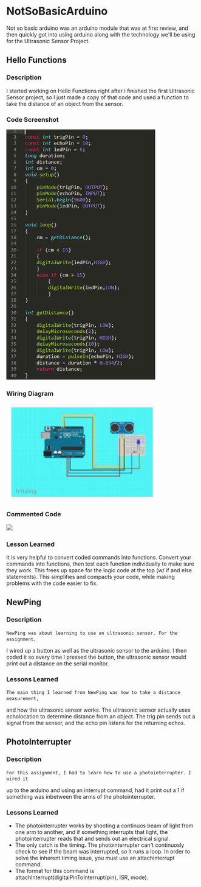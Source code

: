 # NotSoBasicArduino

Not so basic arduino was an arduino module that was at first review,
and then quickly got into using arduino along with the technology
    we'll be using for the Ultrasonic Sensor Project.
    
## Hello Functions

### Description

   I started working on Hello Functions right after I finished the first
Ultrasonic Sensor project, so I just made a copy of that code and used a
function to take the distance of an object from the sensor.

 ### Code Screenshot
 
 <img src="HelloFunctions/Media/HelloFunctionsCodeScreenshot.PNG" width="392px"/>
 
 ### Wiring Diagram
 
 <img src="HelloFunctions/Media/WiringDiagram.PNG" width="400px"/>
 
 ### Commented Code

<img src="HelloFunctions/HelloFunctions.CommentedCode" width="400px"/>

### Lesson Learned

 It is very helpful to convert coded commands into functions.
Convert your commands into functions, then test each function individually
to make sure they work. This frees up space for the logic code at the top 
(w/ if and else statements). This simplifies and compacts your code, while
making problems with the code easier to fix.

## NewPing

### Description

    NewPing was about learning to use an ultrasonic sensor. For the assignment,
I wired up a button as well as the ultrasonic sensor to the arduino. I then coded it
so every time I pressed the button, the ultrasonic sensor would print out a distance
on the serial monitor.

### Lessons Learned

    The main thing I learned from NewPing was how to take a distance measurement,
and how the ultrasonic sensor works. The ultrasonic sensor actually uses echolocation
to determine distance from an object. The trig pin sends out a signal from the sensor,
and the echo pin listens for the returning echos.

## PhotoInterrupter

### Description

    For this assignment, I had to learn how to use a photointerrupter. I wired it 
up to the arduino and using an interrupt command, had it print out a 1 if something
was inbetween the arms of the photointerrupter.

### Lessons Learned

* The photointerrupter works by shooting a continuos beam of light from one arm to
another, and if something interrupts that light, the photointerrupter reads that and
sends out an electrical signal. 
* The only catch is the timing. The photointerrupter can't continuosly check to see if
the beam was interrupted, so it runs a loop. In order to solve the inherent timing issue,
you must use an attachinterrupt command.
* The format for this command is attachInterrupt(digitalPinToInterrupt(pin), ISR, mode).
